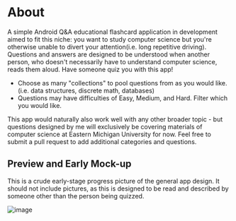 # About
A simple Android Q&amp;A educational flashcard application in development aimed to fit this niche: you want to study computer science but you're otherwise unable to divert your attention(i.e. long repetitive driving). Questions and answers are designed to be understood when another person, who doesn't necessarily have to understand computer science, reads them aloud. Have someone quiz you with this app!

* Choose as many "collections" to pool questions from as you would like. (i.e. data structures, discrete math, databases)
* Questions may have difficulties of Easy, Medium, and Hard. Filter which you would like.

This app would naturally also work well with any other broader topic - but questions designed by me will exclusively be covering materials of computer science at Eastern Michigan University for now. Feel free to submit a pull request to add additional categories and questions.

## Preview and Early Mock-up
This is a crude early-stage progress picture of the general app design. It should not include pictures, as this is designed to be read and described by someone other than the person being quizzed.

![image](https://user-images.githubusercontent.com/77797048/131589502-285d7a99-6768-403c-8796-d76242979f7a.png)
